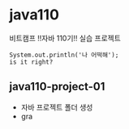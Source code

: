 # java110

비트캠프 !!자바 110기!! 실습 프로젝트
```
System.out.println('나 어떡해');
is it right?
```

## java110-project-01
-   자바 프로젝트 폴더 생성
-   gra